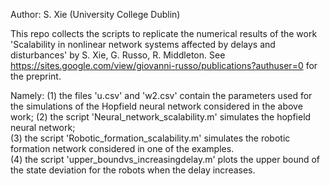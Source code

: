 Author: S. Xie (University College Dublin)

This repo collects the scripts to replicate the numerical results of the work 'Scalability in nonlinear network systems affected by delays and disturbances' by S. Xie, G. Russo, R. Middleton. See https://sites.google.com/view/giovanni-russo/publications?authuser=0 for the preprint.

Namely:
(1) the files 'u.csv' and 'w2.csv' contain the parameters used for the simulations of the Hopfield neural network considered in the above work;
(2) the script 'Neural_network_scalability.m' simulates the hopfield neural network;  
(3) the script 'Robotic_formation_scalability.m' simulates the robotic formation network considered in one of the examples.  
(4) the script 'upper_boundvs_increasingdelay.m' plots the upper bound of the state deviation for the robots when the delay increases.  
